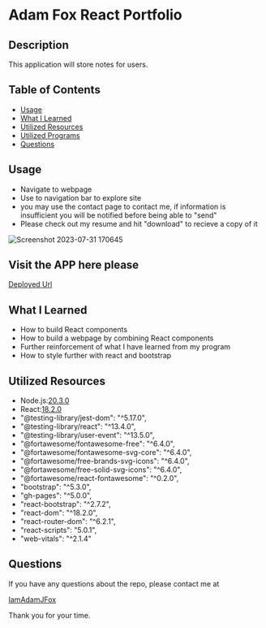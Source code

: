 # Adam Fox React Portfolio
  ## Description




This application will store notes for users.

## Table of Contents


- [Usage](#usage)
- [What I Learned](#What-I-Learned)
- [Utilized Resources](#Utilized-Resources)
- [Utilized Programs](#Utilized-Programs)
- [Questions](#questions)



## Usage

- Navigate to webpage
- Use to navigation bar to explore site
- you may use the contact page to contact me, if information is insufficient
  you will be notified before being able to "send"
- Please check out my resume and hit "download" to recieve a copy of it

![Screenshot 2023-07-31 170645](https://github.com/IamAdamJFox/MYPORTFOLIO/assets/125314107/672e7c94-146c-4111-8c4b-59da4063aa55)

## Visit the APP here please

[Deployed Url](https://iamadamjfox.github.io/MYPORTFOLIO/)

## What I Learned

- How to build React components
- How to build a webpage by combining React components
- Further reinforcement of what I have learned from my program
- How to style further with react and bootstrap

## Utilized Resources

- Node.js:[20.3.0](https://nodejs.org/en)
- React:[18.2.0](https://react.dev/)
- "@testing-library/jest-dom": "^5.17.0",
- "@testing-library/react": "^13.4.0",
- "@testing-library/user-event": "^13.5.0",
- "@fortawesome/fontawesome-free": "^6.4.0",
- "@fortawesome/fontawesome-svg-core": "^6.4.0",
- "@fortawesome/free-brands-svg-icons": "^6.4.0",
- "@fortawesome/free-solid-svg-icons": "^6.4.0",
- "@fortawesome/react-fontawesome": "^0.2.0",
- "bootstrap": "^5.3.0",
- "gh-pages": "^5.0.0",
- "react-bootstrap": "^2.7.2",
- "react-dom": "^18.2.0",
- "react-router-dom": "^6.2.1",
- "react-scripts": "5.0.1",
- "web-vitals": "^2.1.4"

## Questions

If you have any questions about the repo, please contact me at 

[IamAdamJFox](https://github.com/IamAdamJFox)

Thank you for your time.